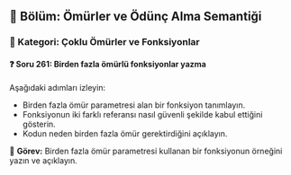 ## 📘 Bölüm: Ömürler ve Ödünç Alma Semantiği  
### 🔹 Kategori: Çoklu Ömürler ve Fonksiyonlar  
#### ❓ Soru 261: Birden fazla ömürlü fonksiyonlar yazma

Aşağıdaki adımları izleyin:

- Birden fazla ömür parametresi alan bir fonksiyon tanımlayın.
- Fonksiyonun iki farklı referansı nasıl güvenli şekilde kabul ettiğini gösterin.
- Kodun neden birden fazla ömür gerektirdiğini açıklayın.

🔧 **Görev:** Birden fazla ömür parametresi kullanan bir fonksiyonun örneğini yazın ve açıklayın.
